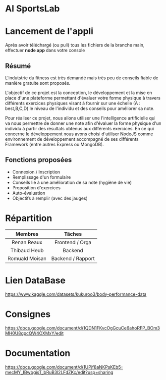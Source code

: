 # AI SportsLab 

# Lancement de l'appli
Après avoir téléchargé (ou pull) tous les fichiers de la branche main, effectuer **node app** dans votre console

## Résumé

L'indutstrie du fitness est très demandé mais très peu de conseils fiable de manière gratuite sont proposés.

L'objectif de ce projet est la conception, le développement et la mise en place d'une plateforme permettant d'évaluer votre forme physique à travers différents exercices physiques visant à fournir sur une échelle (A : best,B,C,D) le niveau de l'individu et des conseils pour améliorer sa note.

Pour réaliser ce projet, nous allons utiliser une l'intelligence artificielle qui va nous permettre de donner une note afin d'évaluer la forme physique d'un individu à partir des résultats obtenus aux différents exercices.
En ce qui concerne le développement nous avons choisi d'utiliser NodeJS comme environnement de développement accompagné de ses différents Framework (entre
autres Express ou MongoDB).

## Fonctions proposées

- Connexion / Inscription
- Remplissage d'un formulaire
- Conseils lié à une amélioration de sa note (hygiène de vie)
- Proposition d'exercices
- Auto-évaluation
- Objectifs à remplir (avec des jauges)

# Répartition 

| Membres           |     Tâches        | 
| :-:               | :-:               |              
| Renan Reaux       |   Frontend / Orga |  
| Thibaud Heub      |       Backend     |  
| Romuald Moisan    | Backend / Rapport |   

# Lien DataBase

https://www.kaggle.com/datasets/kukuroo3/body-performance-data

# Consignes 

https://docs.google.com/document/d/1QDN1FKvcOgGcuCe6ahoRFP_BOm3MH0U8gpcQW4OXMxY/edit

# Documentation

https://docs.google.com/document/d/1UPjf8aNKPsKEb5-mecMY_IBwbgisT_bRuB3l2LFdZKc/edit?usp=sharing
